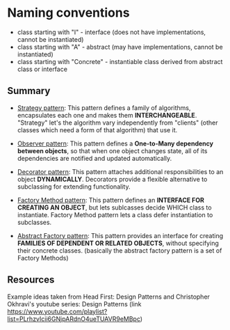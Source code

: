 # Naming conventions

* class starting with "I" - interface (does not have implementations, cannot be instantiated)
* class starting with "A" - abstract (may have implementations, cannot be instantiated)
* class starting with "Concrete" - instantiable class derived from abstract class or interface

## Summary

* [Strategy pattern](https://github.com/Taving40/Python_Design_Patterns/tree/main/Strategy_pattern): This pattern defines a family of algorithms, encapsulates each one and makes them **INTERCHANGEABLE**. "Strategy" let's the algorithm vary independently from "clients" (other classes which need a form of that algorithm) that use it. 

* [Observer pattern](https://github.com/Taving40/Python_Design_Patterns/tree/main/Observer_pattern): This pattern defines a **One-to-Many dependency between objects**, so that when one object changes state, all of its dependencies are notified and updated automatically.

* [Decorator pattern](https://github.com/Taving40/Python_Design_Patterns/tree/main/Decorator_pattern): This pattern attaches additional responsibilities to an object **DYNAMICALLY**. Decorators provide a flexible alternative to subclassing for extending functionality.

* [Factory Method pattern](https://github.com/Taving40/Python_Design_Patterns/tree/main/Factory_Method_pattern): This pattern defines an **INTERFACE FOR CREATING AN OBJECT**, but lets sublcasses decide WHICH class to instantiate. Factory Method pattern lets a class defer instantiation to subclasses.

* [Abstract Factory pattern](https://github.com/Taving40/Python_Design_Patterns/tree/main/Abstract_Factory_pattern): This pattern provides an interface for creating **FAMILIES OF DEPENDENT OR RELATED OBJECTS**, without specifying their concrete classes. (basically the abstract factory pattern is a set of Factory Methods)

## Resources

Example ideas taken from Head First: Design Patterns and Christopher Okhravi's youtube series: Design Patterns (link <https://www.youtube.com/playlist?list=PLrhzvIcii6GNjpARdnO4ueTUAVR9eMBpc>)
